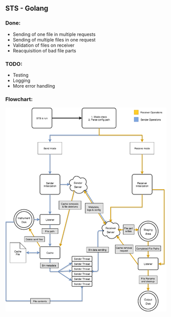 STS - Golang
--------------

### Done:
- Sending of one file in multiple requests
- Sending of multiple files in one request
- Validation of files on receiver
- Reacquisition of bad file parts

### TODO:
- Testing
- Logging
- More error handling

### Flowchart:
![Flowchart](conf/sts.png?raw=true)